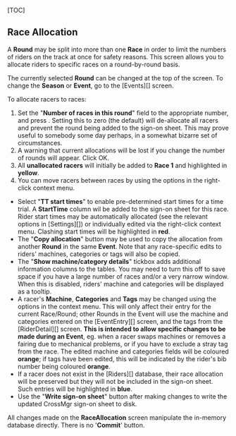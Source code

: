 [TOC]

## Race Allocation

A **Round** may be split into more than one **Race** in order to limit the numbers of riders on the track at once for safety reasons.  This screen allows you to allocate riders to specific races on a round-by-round basis.

The currently selected **Round** can be changed at the top of the screen.  To change the **Season** or **Event**, go to the [Events][] screen.

To allocate racers to races:

1. Set the "**Number of races in this round**" field to the appropriate number, and press <Enter>.  Setting this to zero (the default) will de-allocate all racers and prevent the round being added to the sign-on sheet.  This may prove useful to somebody some day perhaps, in a somewhat bizarre set of circumstances.
1. A warning that current allocations will be lost if you change the number of rounds will appear.  Click OK.
1. All **unallocated racers** will initially be added to **Race 1** and highlighted in **yellow**.
1. You can move racers between races by using the options in the right-click context menu.

* Select "**TT start times**" to enable pre-determined start times for a time trial.  A **StartTime** column wil be added to the sign-on sheet for this race.  Rider start times may be automatically allocated (see the relevant options in [Settings][]) or individually edited via the right-click context menu.  Clashing start times will be highlighted in **red**.
* The "**Copy allocation**" button may be used to copy the allocation from another **Round** in the same **Event**.  Note that any race-specific edits to riders' machines, categories or tags will also be copied.
* The "**Show machine/category details**" tickbox adds additional information columns to the tables.  You may need to turn this off to save space if you have a large number of races and/or a very narrow window.  When this is disabled, riders' machine and categories will be displayed as a tooltip.
* A racer's **Machine**, **Categories** and **Tags** may be changed using the options in the context menu.  This will only affect their entry for the current Race/Round; other Rounds in the Event will use the machine and categories entered on the [EventEntry][] screen, and the tags from the [RiderDetail][] screen.  **This is intended to allow specific changes to be made during an Event**, eg. when a racer swaps machines or removes a fairing due to mechanical problems, or if you have to exclude a stray tag from the race.  The edited machine and categories fields will be coloured **orange**; if tags have been edited, this will be indicated by the rider's bib number being coloured **orange**.
* If a racer does not exist in the [Riders][] database, their race allocation will be preserved but they will not be included in the sign-on sheet.  Such entries will be highlighted in **blue**.
* Use the "**Write sign-on sheet**" button after making changes to write the updated CrossMgr sign-on sheet to disk.

All changes made on the **RaceAllocation** screen manipulate the in-memory database directly.  There is no '**Commit**' button.
